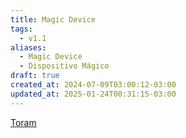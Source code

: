 ```yaml
---
title: Magic Device
tags:
  - v1.1
aliases:
  - Magic Device
  - Dispositivo Mágico
draft: true
created_at: 2024-07-09T03:00:12-03:00
updated_at: 2025-01-24T00:31:15-03:00
---
```


[Toram](content/entrada/2024/07/26/Toram.md)
